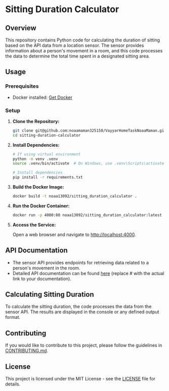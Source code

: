 # Sitting Duration Calculator

## Overview

This repository contains Python code for calculating the duration of sitting based on the API data from a location sensor. The sensor provides information about a person's movement in a room, and this code processes the data to determine the total time spent in a designated sitting area.

## Usage

### Prerequisites

- Docker installed: [Get Docker](https://docs.docker.com/get-docker/)

### Setup

1. **Clone the Repository:**

    ```bash
    git clone git@github.com:noaamaman325158/VayyarHomeTaskNoaaMaman.git
    cd sitting-duration-calculator
    ```

2. **Install Dependencies:**

    ```bash
    # If using virtual environment
    python -m venv .venv
    source .venv/bin/activate  # On Windows, use .venv\Scripts\activate
    ```

    ```bash
    # Install dependencies
    pip install -r requirements.txt
    ```

3. **Build the Docker Image:**

    ```bash
    docker build -t noaa13092/sitting_duration_calculator .
    ```

4. **Run the Docker Container:**

    ```bash
    docker run -p 4000:80 noaa13092/sitting_duration_calculator:latest
    ```

5. **Access the Service:**

    Open a web browser and navigate to [http://localhost:4000](http://localhost:4000).

## API Documentation

- The sensor API provides endpoints for retrieving data related to a person's movement in the room.
- Detailed API documentation can be found [here](#) (replace # with the actual link to your documentation).

## Calculating Sitting Duration

To calculate the sitting duration, the code processes the data from the sensor API. The results are displayed in the console or any defined output format.

## Contributing

If you would like to contribute to this project, please follow the guidelines in [CONTRIBUTING.md](CONTRIBUTING.md).

## License

This project is licensed under the MIT License - see the [LICENSE](LICENSE) file for details.
